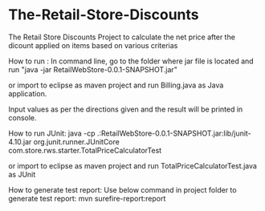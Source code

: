 # The-Retail-Store-Discounts
The Retail Store Discounts
Project to calculate the net price after the dicount applied on items based on various criterias

How to run :
In command line, go to the folder where jar file is located and run "java -jar RetailWebStore-0.0.1-SNAPSHOT.jar"

or import to eclipse as maven project and run Billing.java as Java application.

Input values as per the directions given and the result will be printed in console.

How to run JUnit:
java -cp .:RetailWebStore-0.0.1-SNAPSHOT.jar:lib/junit-4.10.jar org.junit.runner.JUnitCore com.store.rws.starter.TotalPriceCalculatorTest

or import to eclipse as maven project and run TotalPriceCalculatorTest.java as JUnit

How to generate test report:
Use below command in project folder to generate test report: mvn surefire-report:report
